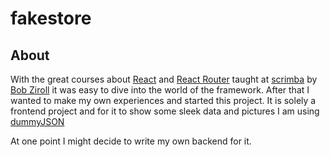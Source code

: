# fakestore

## About
With the great courses about [React](https://react.dev/) and [React Router](https://reactrouter.com) taught at [scrimba](https://www.scrimba.com) by [Bob Ziroll](https://twitter.com/bobziroll) it was easy to dive into the world of the framework.
After that I wanted to make my own experiences and started this project.
It is solely a frontend project and for it to show some sleek data and pictures I am using [dummyJSON](https://github.com/Ovi/DummyJSON)

At one point I might decide to write my own backend for it.
